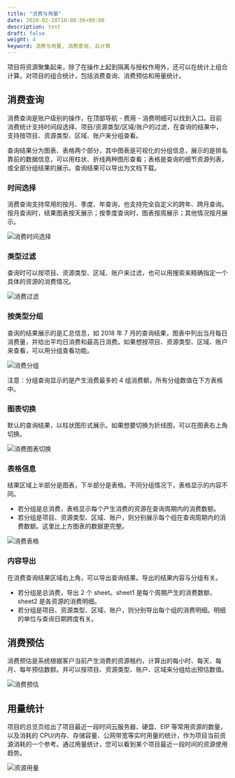 ```yaml
---
title: "消费与用量"
date: 2020-02-28T10:08:56+09:00
description: test
draft: false
weight: 4
keyword: 消费与用量, 消费查询, 云计算
---
```

项目将资源聚集起来，除了在操作上起到隔离与授权作用外，还可以在统计上组合计算。对项目的组合统计，包括消费查询、消费预估和用量统计。

## 消费查询

消费查询是账户级别的操作，在顶部导航 - 费用 - 消费明细可以找到入口。目前消费统计支持时间段选择、项目/资源类型/区域/账户的过滤，在查询的结果中，支持按项目、资源类型、区域、账户来分组查看。

查询结果分为图表、表格两个部分，其中图表是可视化的分组信息，展示的是排名靠前的数据信息，可以用柱状、折线两种图形查看；表格是查询的细节资源列表，或全部分组结果的展示。查询结果可以导出为文档下载。

### 时间选择

消费查询支持常用的按月、季度、年查询，也支持完全自定义的跨年、跨月查询。按月查询时，结果图表按天展示；按季度查询时，图表按周展示；其他情况按月展示。

![消费时间选择](../_images/consumption-datepicker.png)

### 类型过滤

查询时可以按项目、资源类型、区域、账户来过滤，也可以用搜索来精确指定一个具体的资源的消费情况。

![消费过滤](../_images/consumption-filter.png)

### 按类型分组

查询的结果展示的是汇总信息，如 2018 年 7 月的查询结果，图表中列出当月每日消费量，并给出平均日消费和最高日消费。如果想按项目、资源类型、区域、账户来查看，可以用分组查看功能。

![消费分组](../_images/consumption-groups.png)

注意：分组查询显示的是产生消费最多的 4 组消费额，所有分组数值在下方表格中。

### 图表切换

默认的查询结果，以柱状图形式展示。如果想要切换为折线图，可以在图表右上角切换。

![消费图表切换](../_images/consumption-charts.png)

### 表格信息

结果区域上半部分是图表，下半部分是表格。不同分组情况下，表格显示的内容不同。

* 若分组是总消费，表格显示每个产生消费的资源在查询周期内的消费数额。
* 若分组是项目、资源类型、区域、账户，则分别展示每个组在查询周期内的消费数额。这里比上方图表的数据更完整。

![消费表格](../_images/consumption-table.png)

### 内容导出

在消费查询结果区域右上角，可以导出查询结果。导出的结果内容与分组有关。

* 若分组是总消费，导出 2 个 sheet。sheet1 是每个周期产生的消费数额，sheet2 是各资源的消费明细。
* 若分组是项目、资源类型、区域、账户，则分别导出每个组的消费明细。明细的单位与查询日期跨度有关。

## 消费预估

消费预估是系统根据客户当前产生消费的资源租约，计算出的每小时、每天、每月、每年预估数额。并可以按项目、资源类型、账户、区域来分组给出预估数值。

![消费预估](../_images/consumption-estimate.png)

## 用量统计

项目的总览页给出了项目最近一段时间云服务器、硬盘、EIP 等常用资源的数量，以及消耗的 CPU/内存、存储容量、公网带宽等实时用量的统计，作为项目当前资源消耗的一个参考。通过用量统计，您可以看到某个项目最近一段时间的资源使用趋势。

![资源用量](../_images/project-usage.png)
